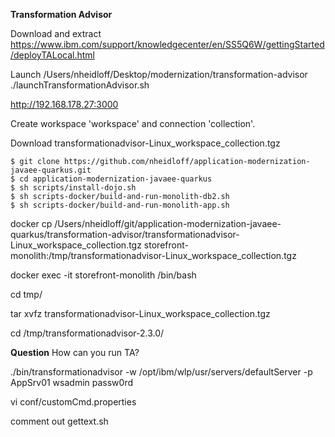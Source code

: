 **Transformation Advisor**

Download and extract
https://www.ibm.com/support/knowledgecenter/en/SS5Q6W/gettingStarted/deployTALocal.html

Launch
/Users/nheidloff/Desktop/modernization/transformation-advisor
./launchTransformationAdvisor.sh

http://192.168.178.27:3000

Create workspace 'workspace' and connection 'collection'.

Download transformationadvisor-Linux_workspace_collection.tgz

```
$ git clone https://github.com/nheidloff/application-modernization-javaee-quarkus.git
$ cd application-modernization-javaee-quarkus
$ sh scripts/install-dojo.sh
$ sh scripts-docker/build-and-run-monolith-db2.sh
$ sh scripts-docker/build-and-run-monolith-app.sh
```

docker cp /Users/nheidloff/git/application-modernization-javaee-quarkus/transformation-advisor/transformationadvisor-Linux_workspace_collection.tgz storefront-monolith:/tmp/transformationadvisor-Linux_workspace_collection.tgz

docker exec -it storefront-monolith /bin/bash

cd tmp/

tar xvfz transformationadvisor-Linux_workspace_collection.tgz

cd /tmp/transformationadvisor-2.3.0/


**Question**
How can you run TA?

./bin/transformationadvisor -w /opt/ibm/wlp/usr/servers/defaultServer -p AppSrv01 wsadmin passw0rd




vi conf/customCmd.properties 

comment out gettext.sh

